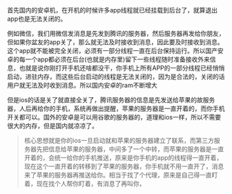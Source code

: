首先国内的安卓机，在开机的时候许多app线程就已经挂载到后台了，就算退出app也是无法关闭的。

例如微信，我们用微信发消息是先发到腾讯的服务器，然后服务器再发给你朋友，但如果你盆友的app关了，那么就无法及时接收到消息，因此要及时接收到消息。这个app就不能被完全关闭，必须有一部分线程一直在后台保持运行。所以国产安卓的每一个app都必须在后台(也就是内存里)留下一些线程随时准备接收外来信息，也就是说你刚打开手机还啥都没干，你手机上所有APP的一部分线程已经悄悄启动，进驻内存，而这些后台启动的线程是无法关闭的，因为是合法的，关闭的话用户就无法及时收到消息。所以国内安卓的ram不断增大

但是ios的话是关了就直接全关了，腾讯服务器的信息是先发送给苹果的故服务器，人后再给你的手机，系统再做出提醒，苹果的服务器是一直开着的，而你手机开关都可以。国外的安卓是可以用谷歌的服务器的，道理和ios一样，所以不需要很大的内存，但是国内就凉凉了。

> 核心思想就是你的ios一旦启动就和苹果的服务器建立了联系，而第三方服务器先把信息给苹果的服务器，中间多了一个中转，而苹果的服务器是一直开着的，会统一给你的手机推送，原来是你手机的app的线程得一直开着，现在这个一直开着的转移到了苹果的服务器，你手机就不用一直开了，消息来了苹果的服务器再推送给你。相当于找了个代理，原来是自己得一直盯着，现在找个人帮你盯着，有消息了再叫你，

